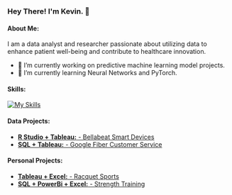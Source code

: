 ### Hey There! I'm Kevin. 👋
#### About Me:
I am a data analyst and researcher passionate about utilizing data to enhance patient well-being and contribute to healthcare innovation.

- 🔭 I’m currently working on predictive machine learning model projects.
- 🌱 I’m currently learning Neural Networks and PyTorch.

#### Skills:
[![My Skills](https://skillicons.dev/icons?i=py,r,sqlite,anaconda,matlab,sklearn,visualstudio,vscode)](https://skillicons.dev)

#### Data Projects:
- [**R Studio + Tableau:** - Bellabeat Smart Devices](https://github.com/kleung157/Bellabeat_Case_Study_Data_Analytics)
- [**SQL + Tableau:** - Google Fiber Customer Service](https://github.com/kleung157/Google_Fiber_Case_Study_Business_Intelligence)

#### Personal Projects:
- [**Tableau + Excel:** - Racquet Sports](https://github.com/kleung157/Pickleball_Experience_Personal_Project)
- [**SQL + PowerBi + Excel:** - Strength Training](https://github.com/kleung157/Strength_Training_2023_Personal_Project)
  

<!--
**kleung157/kleung157** is a ✨ _special_ ✨ repository because its `README.md` (this file) appears on your GitHub profile.

Here are some ideas to get you started:

- 🔭 I’m currently working on ...
- 🌱 I’m currently learning ...
- 👯 I’m looking to collaborate on ...
- 🤔 I’m looking for help with ...
- 💬 Ask me about ...
- 📫 How to reach me: ...
- 😄 Pronouns: ...
- ⚡ Fun fact: ...
-->
